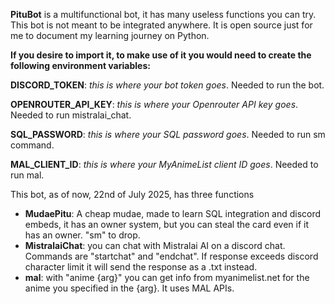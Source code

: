 **PituBot** is a multifunctional bot, it has many useless functions you can try.
This bot is not meant to be integrated anywhere. It is open source just for me to document my learning journey on Python.

**If you desire to import it, to make use of it you would need to create the following environment variables:**

**DISCORD_TOKEN**: *this is where your bot token goes*. Needed to run the bot.

**OPENROUTER_API_KEY**: *this is where your Openrouter API key goes*. Needed to run mistralai_chat.

**SQL_PASSWORD**: *this is where your SQL password goes*. Needed to run sm command.

**MAL_CLIENT_ID**: *this is where your MyAnimeList client ID goes*. Needed to run mal.


This bot, as of now, 22nd of July 2025, has three functions
- **MudaePitu**: A cheap mudae, made to learn SQL integration and discord embeds, it has an owner system, but you can steal the card even if it has an owner. "sm" to drop.
- **MistralaiChat**: you can chat with Mistralai AI on a discord chat.  Commands are "startchat" and "endchat". If response exceeds discord character limit it will send the response as a .txt instead.
- **mal**: with "anime {arg}" you can get info from myanimelist.net for the anime you specified in the {arg}. It uses MAL APIs.
